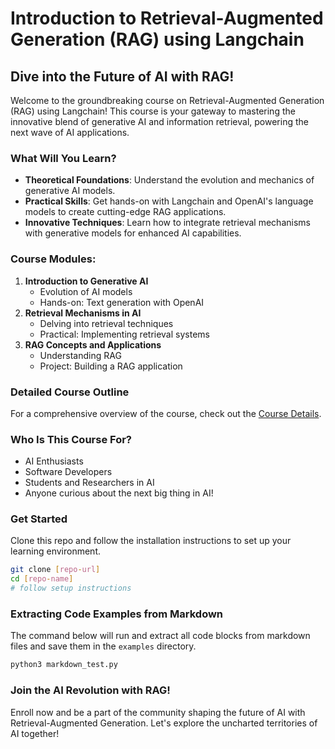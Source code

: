 # Introduction to Retrieval-Augmented Generation (RAG) using Langchain

## Dive into the Future of AI with RAG!

Welcome to the groundbreaking course on Retrieval-Augmented Generation (RAG) using Langchain! This course is your gateway to mastering the innovative blend of generative AI and information retrieval, powering the next wave of AI applications.

### What Will You Learn?
- **Theoretical Foundations**: Understand the evolution and mechanics of generative AI models.
- **Practical Skills**: Get hands-on with Langchain and OpenAI's language models to create cutting-edge RAG applications.
- **Innovative Techniques**: Learn how to integrate retrieval mechanisms with generative models for enhanced AI capabilities.

### Course Modules:
1. **Introduction to Generative AI**
   - Evolution of AI models
   - Hands-on: Text generation with OpenAI
2. **Retrieval Mechanisms in AI**
   - Delving into retrieval techniques
   - Practical: Implementing retrieval systems
3. **RAG Concepts and Applications**
   - Understanding RAG
   - Project: Building a RAG application

### Detailed Course Outline
For a comprehensive overview of the course, check out the [Course Details](ragtime.md).

### Who Is This Course For?
- AI Enthusiasts
- Software Developers
- Students and Researchers in AI
- Anyone curious about the next big thing in AI!

### Get Started
Clone this repo and follow the installation instructions to set up your learning environment.

```bash
git clone [repo-url]
cd [repo-name]
# follow setup instructions
```

### Extracting Code Examples from Markdown

The command below will run and extract all code blocks from markdown files and save them in the `examples` directory.

```bash
python3 markdown_test.py
```

### Join the AI Revolution with RAG!
Enroll now and be a part of the community shaping the future of AI with Retrieval-Augmented Generation. Let's explore the uncharted territories of AI together!

